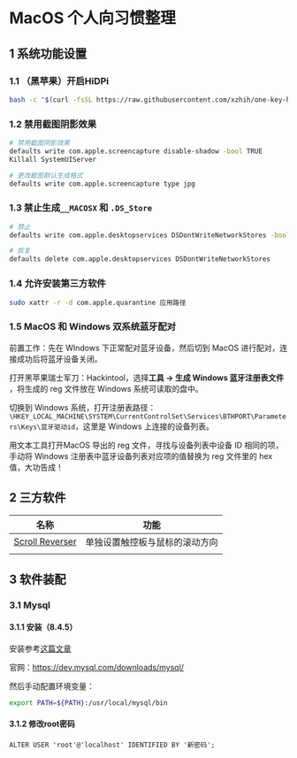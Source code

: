# MacOS 个人向习惯整理

## 1 系统功能设置

### 1.1 （黑苹果）开启HiDPi

```bash
bash -c "$(curl -fsSL https://raw.githubusercontent.com/xzhih/one-key-hidpi/master/hidpi.sh)"
```

### 1.2 禁用截图阴影效果

```bash
# 禁用截图阴影效果
defaults write com.apple.screencapture disable-shadow -bool TRUE
Killall SystemUIServer

# 更改截图默认生成格式
defaults write com.apple.screencapture type jpg
```

### 1.3 禁止生成`__MACOSX` 和 `.DS_Store`

```bash
# 禁止
defaults write com.apple.desktopservices DSDontWriteNetworkStores -bool TRUE

# 恢复
defaults delete com.apple.desktopservices DSDontWriteNetworkStores
```

### 1.4 允许安装第三方软件

```bash
sudo xattr -r -d com.apple.quarantine 应用路径
```

### 1.5 MacOS 和 Windows 双系统蓝牙配对

前置工作：先在 WIndows 下正常配对蓝牙设备，然后切到 MacOS 进行配对，连接成功后将蓝牙设备关闭。

打开黑苹果瑞士军刀：Hackintool，选择**工具 -> 生成 Windows 蓝牙注册表文件** ，将生成的 reg 文件放在 Windows 系统可读取的盘中。

切换到 Windows 系统，打开注册表路径：`\HKEY_LOCAL_MACHINE\SYSTEM\CurrentControlSet\Services\BTHPORT\Parameters\Keys\蓝牙驱动id`，这里是 Windows 上连接的设备列表。

用文本工具打开MacOS 导出的 reg 文件，寻找与设备列表中设备 ID 相同的项，手动将 Windows 注册表中蓝牙设备列表对应项的值替换为 reg 文件里的 hex 值，大功告成！

## 2 三方软件

| **名称**                                                 | **功能**                       |
| -------------------------------------------------------- | ------------------------------ |
| [Scroll Reverser](https://pilotmoon.com/scrollreverser/) | 单独设置触控板与鼠标的滚动方向 |
|                                                          |                                |

## 3 软件装配

### 3.1 Mysql

#### 3.1.1 安装（8.4.5）

安装参考[这篇文章](https://developer.aliyun.com/article/1578889)

官网：https://dev.mysql.com/downloads/mysql/

然后手动配置环境变量：

```bash
export PATH=${PATH}:/usr/local/mysql/bin
```

#### 3.1.2 修改root密码

```mysql
ALTER USER 'root'@'localhost' IDENTIFIED BY '新密码';
```
